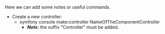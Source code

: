 Here we can add some notes or useful commands.

- Create a new controller:
  - symfony console make:controller NameOfTheComponentController
    - ***Note:*** the suffix "Controller" must be added.
